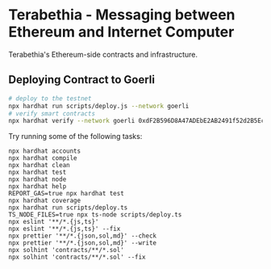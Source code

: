 # Terabethia - Messaging between Ethereum and Internet Computer

Terabethia's Ethereum-side contracts and infrastructure.

## Deploying Contract to Goerli

```sh
# deploy to the testnet
npx hardhat run scripts/deploy.js --network goerli
# verify smart contracts
npx hardhat verify --network goerli 0xdF2B596D8A47ADEbE2AB2491f52d2B5Ec32f80e0 0x9f13B304E687fD1d78D8C8631CD0767DEeeFca50`
```

Try running some of the following tasks:

```shell
npx hardhat accounts
npx hardhat compile
npx hardhat clean
npx hardhat test
npx hardhat node
npx hardhat help
REPORT_GAS=true npx hardhat test
npx hardhat coverage
npx hardhat run scripts/deploy.ts
TS_NODE_FILES=true npx ts-node scripts/deploy.ts
npx eslint '**/*.{js,ts}'
npx eslint '**/*.{js,ts}' --fix
npx prettier '**/*.{json,sol,md}' --check
npx prettier '**/*.{json,sol,md}' --write
npx solhint 'contracts/**/*.sol'
npx solhint 'contracts/**/*.sol' --fix
```

